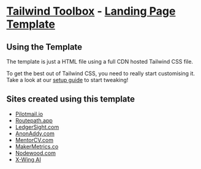 # [Tailwind Toolbox](https://www.tailwindtoolbox.com/) - [Landing Page Template](https://www.tailwindtoolbox.com/templates/landing-page)

## Using the Template

The template is just a HTML file using a full CDN hosted Tailwind CSS file.

To get the best out of Tailwind CSS, you need to really start customising it.
Take a look at our [setup guide](https://www.tailwindtoolbox.com/setup) to start tweaking!

## Sites created using this template

* [Pilotmail.io](https://pilotmail.io)
* [Routepath.app](https://routepath.app)
* [LedgerSight.com](https://ledgersight.com)
* [AnonAddy.com](https://anonaddy.com)
* [MentorCV.com](https://mentorcv.com)
* [MakerMetrics.co](https://makermetrics.co)
* [Nodewood.com](https://nodewood.com)
* [X-Wing AI](https://xwing.app)
